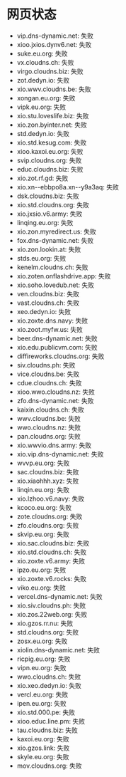 # 网页状态
- vip.dns-dynamic.net: 失败
- xioo.jxios.dynv6.net: 失败
- suke.eu.org: 失败
- vx.cloudns.ch: 失败
- virgo.cloudns.biz: 失败
- zot.dedyn.io: 失败
- xio.wwv.cloudns.be: 失败
- xongan.eu.org: 失败
- vipk.eu.org: 失败
- xio.stu.loveslife.biz: 失败
- xio.zon.byinter.net: 失败
- std.dedyn.io: 失败
- xio.std.kesug.com: 失败
- xioo.kaxoi.eu.org: 失败
- svip.cloudns.org: 失败
- educ.cloudns.biz: 失败
- xio.zot.rf.gd: 失败
- xio.xn--ebbpo8a.xn--y9a3aq: 失败
- dsk.cloudns.biz: 失败
- xio.std.cloudns.org: 失败
- xio.jxsio.v6.army: 失败
- linqing.eu.org: 失败
- xio.zon.myredirect.us: 失败
- fox.dns-dynamic.net: 失败
- xio.zon.lookin.at: 失败
- stds.eu.org: 失败
- kenelm.cloudns.ch: 失败
- xio.zoten.onflashdrive.app: 失败
- xio.soho.lovedub.net: 失败
- ven.cloudns.biz: 失败
- vast.cloudns.ch: 失败
- xeo.dedyn.io: 失败
- xio.zoxte.dns.navy: 失败
- xio.zoot.myfw.us: 失败
- beer.dns-dynamic.net: 失败
- xio.edu.publicvm.com: 失败
- diffireworks.cloudns.org: 失败
- siv.cloudns.ph: 失败
- vice.cloudns.be: 失败
- cdue.cloudns.ch: 失败
- xioo.wwo.cloudns.nz: 失败
- zfo.dns-dynamic.net: 失败
- kaixin.cloudns.ch: 失败
- wwv.cloudns.be: 失败
- wwo.cloudns.nz: 失败
- pan.cloudns.org: 失败
- xio.wwvio.dns.army: 失败
- xio.vip.dns-dynamic.net: 失败
- wvvp.eu.org: 失败
- sac.cloudns.biz: 失败
- xio.xiaohhh.xyz: 失败
- linqin.eu.org: 失败
- xio.lzhoo.v6.navy: 失败
- kcoco.eu.org: 失败
- zote.cloudns.org: 失败
- zfo.cloudns.org: 失败
- skvip.eu.org: 失败
- xio.sac.cloudns.biz: 失败
- xio.std.cloudns.ch: 失败
- xio.zoxte.v6.army: 失败
- ipzo.eu.org: 失败
- xio.zoxte.v6.rocks: 失败
- viko.eu.org: 失败
- vercel.dns-dynamic.net: 失败
- xio.siv.cloudns.ph: 失败
- xio.zos.22web.org: 失败
- xio.gzos.rr.nu: 失败
- std.cloudns.org: 失败
- zosx.eu.org: 失败
- xiolin.dns-dynamic.net: 失败
- ricpig.eu.org: 失败
- vipn.eu.org: 失败
- wwo.cloudns.ch: 失败
- xio.xeo.dedyn.io: 失败
- vercl.eu.org: 失败
- ipen.eu.org: 失败
- xio.std.000.pe: 失败
- xioo.educ.line.pm: 失败
- tau.cloudns.biz: 失败
- kaxoi.eu.org: 失败
- xio.gzos.link: 失败
- skyle.eu.org: 失败
- mov.cloudns.org: 失败
